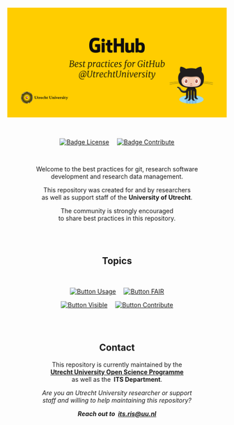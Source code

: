 
<div align = center>

![Banner]

<br>

[![Badge License]][License]   
[![Badge Contribute]][Contribute]

<br>

Welcome to the best practices for git, research software <br>
development and research data management.

This repository was created for and by researchers <br>
as well as support staff of the **University of Utrecht**.

The community is strongly encouraged <br>
to share best practices in this repository. 

<br>
<br>

## Topics

<br>

<div align = center>

[![Button Usage]][Usage]   
[![Button FAIR]][FAIR]

[![Button Visible]][Visible]   
[![Button Contribute]][Contribute]

</div>

<br>
<br>



## Contact

This repository is currently maintained by the <br>
**[Utrecht University Open Science Programme][Open Science]** <br>
as well as the **ITS Department**.

*Are you an Utrecht University researcher or support* <br>
*staff and willing to help maintaining this repository?*

***Reach out to its.ris@uu.nl***

<br>


<!----------------------------------------------------------------------------->

[Open Science]: https://www.uu.nl/en/research/open-science
[Contribute]: Topics/Contributing.md
[Visible]: Topics/Visibility.md
[Usage]: Topics/Git%20&%20GitHub.md
[FAIR]: Topics/FAIR%20Software.md

[License]: LICENSE
[Banner]: images/banner.jpg


<!---------------------------------[ Badges ]---------------------------------->

[Badge Contribute]: https://img.shields.io/badge/Contributions-Welcome-3a6620.svg?style=for-the-badge&labelColor=569A31&logoColor=white&logo=GitHub
[Badge License]: https://img.shields.io/badge/-Zero-ae6c18.svg?style=for-the-badge&labelColor=EF9421&logoColor=white&logo=CreativeCommons


<!---------------------------------[ Buttons ]--------------------------------->

[Button Contribute]: https://img.shields.io/badge/How_To_Contribute-569a31.svg?style=for-the-badge&logoColor=white&logo=GitExtensions
[Button Visible]: https://img.shields.io/badge/Visibility-AA344D.svg?style=for-the-badge&logoColor=white&logo=GitHub
[Button Usage]: https://img.shields.io/badge/Git_&_GitHub-00A8E1.svg?style=for-the-badge&logoColor=white&logo=GitHub
[Button FAIR]: https://img.shields.io/badge/FAIR_Software-009688.svg?style=for-the-badge&logoColor=white&logo=Asana
